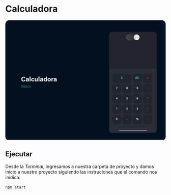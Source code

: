 # Calculadora

[![](https://raw.githubusercontent.com/dsaez27/Calculadora/main/Calculadora.png)](https://raw.githubusercontent.com/dsaez27/Calculadora/main/Calculadora.png "Calculadora")

## Ejecutar
Desde la _Terminal_, ingresamos a nuestra carpeta de proyecto y damos inicio a nuestro proyecto siguiendo las instruciones que el comando nos inidica:

    npm start
